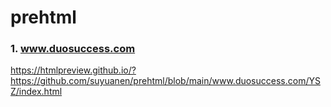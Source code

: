 # prehtml

### 1. www.duosuccess.com
https://htmlpreview.github.io/?https://github.com/suyuanen/prehtml/blob/main/www.duosuccess.com/YSZ/index.html
